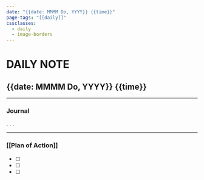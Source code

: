 ```yaml
---
date: "{{date: MMMM Do, YYYY}} {{time}}"
page-tags: "[[daily]]"
cssclasses:
  - daily
  - image-borders
---
```

# DAILY NOTE
## {{date: MMMM Do, YYYY}} {{time}}
***
### Journal

. . . 

***
### [[Plan of Action]]
- [ ] 
- [ ] 
- [ ] 
